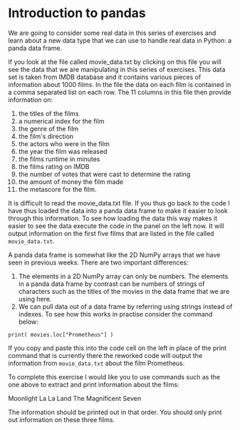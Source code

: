 # Introduction to pandas

We are going to consider some real data in this series of exercises and learn about a new data type that we can use to handle real data in Python: a panda data frame.

If you look at the file called movie_data.txt by clicking on this file you will see the data that we are manipulating in this series of exercises.  This data set is taken from IMDB database and it contains various pieces of information about 1000 films.  In the file the data on each film is contained in a comma separated list on each row.  The 11 columns in this file then provide information on:
 
1. the titles of the films
2. a numerical index for the film
3. the genre of the film
4. the film's direction 
5. the actors who were in the film
6. the year the film was released
7. the films runtime in minutes
8. the films rating on IMDB
9. the number of votes that were cast to determine the rating
10. the amount of money the film made 
11. the metascore for the film.

It is difficult to read the movie_data.txt file.  If you thus go back to the code I have thus loaded the data into a panda data frame to make it easier to look through this information.  To see how loading the data this way makes it easier to see the data execute the code in the panel on the left now.  It will output information on the first five films that are listed in the file called `movie_data.txt`.

A panda data frame is somewhat like the 2D NumPy arrays that we have seen in previous weeks.  There are two important differences:

1. The elements in a 2D NumPy array can only be numbers.  The elements in a panda data frame by contrast can be numbers of strings of characters such as the titles of the movies in the data frame that we are using here.
2. We can pull data out of a data frame by referring using strings instead of indexes.  To see how this works in practise consider the command below:

````
print( movies.loc["Prometheus"] )
````

If you copy and paste this into the code cell on the left in place of the print command that is currently there the reworked code will output the information from `movie_data.txt` about the film Prometheus.

To complete this exercise I would like you to use commands such as the one above to extract and print information about the films:

Moonlight
La La Land
The Magnificent Seven

The information should be printed out in that order.  You should only print out information on these three films.
